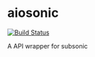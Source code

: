 # aiosonic
[![Build Status](https://travis-ci.org/xsteadfastx/aiosonic.svg?branch=master)](https://travis-ci.org/xsteadfastx/aiosonic)

A API wrapper for subsonic
